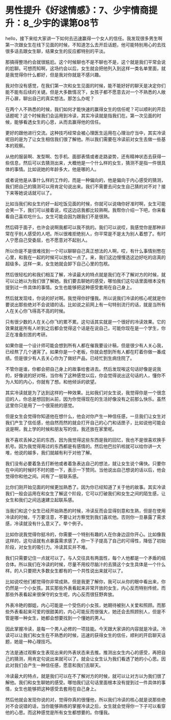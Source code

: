 # 男性提升《好逑情感》：7、少宇情商提升：8_少宇的课第08节

hello，接下来给大家讲一下如何去迅速赢得一个女人的信任。我发现很多男生啊第一次跟女生在线下见面的时候，不知道怎么去开启话题，他可能特别用心的去找很多话去跟女生聊，结果女生的反应都特别的平淡。

那搞得整场约会就很尴尬。这个时候聊也不是不聊也不是，这个就是我们平常会说的尬聊。可想而知啊，这场约会以后，女生就会把他列入到这样一类名单里面，就是我觉得你什么都好，但是我对你就是不感兴趣。

我对你没有感觉，在我们第一次和女生见面的时候，能不能好好的聊天是决定你们能不能有后续的关键。但是大多数情况下，女孩子都不愿意去对一个不熟悉的人敞开心扉，聊出自己的真实想法。那怎么办呢？

在两个人不熟悉的时候，我们如何才能快速的赢得女生的信任呢？可以顺利的开启话题呢？这个时候我们会运用到冷读，其实冷读就是指我们在。第一次见面的时候，能够看透女生的心思，从而去赢得他的信任。

更好的跟他进行交流。这种技巧经常会被心理医生运用在心理治疗当中，其实冷读呢目的是为了让女生相信我们很了解他。所以我们需要在冷读前对女生去做一些基本的观察。

从他的服装啊、发型啊、包手机、面部表情或者走路姿势，还有精神状态去获得一些信息，然后可以去猜测出来，大概他是一个什么样的女生，猜测不是指一件很具体的事情。比如说她的年龄多大，他是哪的人。

或者说他是从事什么样的工作的，而是一种偏向的，他是偏向于内心感受的猜测，我们把自己的猜测可以用肯定句说出来。我们不需要去问女生自己猜的对不对？接下来等她说话就可以了。

比如当我们和女生约好一起吃饭见面的时候，你就可以说嗨你好准时啊，女生可能会笑一下，我们可以接着说，哎这边店我都比较熟啊。我帮你介绍一下吧，你来看看自己喜欢吃什么，女生可能会因为跟我们不是很熟。

然后碍于面子，也许会说啊我都可以我不挑的。我们可以说哎，我感觉你是那种非常在乎别人感受的人吧。所以很难拒绝别人，你平常是不是太为别人着想了。有时人宁愿自己受委屈，也不愿意对不起别人。

所以你是不是很难找到一个可以聊聊自己真正想法的人啊，哎，有什么事情别憋在心里，和我在一起的时候可以放松一点了。来，我们这边慢慢选这边好吃的店真的超级多。这样一来，女生她就会卸下自己心里的包袱。

然后很轻松的和我们相互了解，冷读最大的特点就是我们在不了解对方的时候，就可以让她以为我们很了解她。我们要去聊她的感受，哪怕我们这句话里面根本没有提到过一件具体的事情。女生也能够把这种感受套用在自己身上。

然后就发现哇，你说的好对啊。我觉得你好懂我。所以说我们冷读的核心呢就是你要说出那些绝对不会说错的话。比如说之前网上有一句特别流行的话，就是当所有人在关心你飞得高不高的时候。

只有很少数的人在关心你飞的累不累。这句话其实就是一个很好的冷读效果。它的效果就是所有人听到之后都会觉得这个话是在说自己，可能你现在是一个学生，你正在准备刻苦的考研。

如果你是一个设计师可能会想到所有人都在催我要设计稿，但是很少有人关心我，已经熬了几个通宵了。如果你是一个老板，你就会想到所有人都在盯着你做一番成绩。但是很少有人去关心你为了做好产品，已经忙到生病住院了。

不管你是谁，你都会把自己身上的故事给套进去。然后发现唉这句话好像是说我的，好像说的好对呀。当你有了这种感觉以后，你会觉得说出这句话的人，懂你不为人知的内心，你就有了想。和他倾诉的欲望。

其实冷读就是为了达到这样的一种效果。比如我们对女生说，我觉得你是一个很念旧的人，你总是想回到从前，因为你觉得现在的生活好像没有之前那么快乐。虽然这里你只是用了一个很笼统的感觉。

但是女生会觉得你知道他在想什么，他会对你产生一种信任感，一旦我们让女生对我们产生了信任感，他自然而然的就会打开自己的心门和话匣子，比如说他可能会说是啊，我上学的时候和朋友写的信，我还放在家里呢。

我不喜欢丢掉之前的东西，因为我觉得这些东西是我的回忆，我也不是很喜欢换手机号。因为我觉得用过的东西都是有感情的。然后他巴拉叭啦就可以给你讲一大堆，他说的越多，我们就越有利于对他了解。

我们没有必要着急去打断他或者着急表达自己的想法，就让女生说个痛快。只要你在中间的时候时不时的摁一下，表示一下赞同。当他说出自己想说的话以后，他会觉得你和他之间。间有了一层联系感。

比你们刚开始见面的时候更加熟悉了。因为你已经知道了关于他的故事。其实冷读我们一般会运用在和女生了解这个阶段，它可以打破我们和女生之间的陌生感，让女生和我们之间迅速建立起联系感。

当我们和这个女生已经开始熟悉的时候，冷读反而会显得刻意和生熟，但是在使用冷读的时候，千万要注意，不要让对方察觉到我们喜欢他。否则你一旦暴露了需求感，冷读就没有什么意义了。举个例子。

比如你说我觉得你挺冷的，你需要一个特别有趣的人在你身边逗你开心。比如像我这样的，这句话就有点暴露需求感了。你一下子提高了自己的可得性，降低了初始阶段，对女生的吸引力。冷读其实并不难。

我们只需要记住一点就可以了。与人交往具有两面性，每个人他都是一个矛盾的结合体。所以我们在冷读的时候，尽量不用绞尽脑汁的去猜这个女生具体是一个什么样。的人只要把大多数女生都有的一个共性说出来就可以了。

比如说哎他们都觉得你非常成熟，但是我更了解你，我可以从你的眼中看出来，你仍然是一个小女孩。其实那些外表看起来非常开放的女生，内心反而特别传统，而那些外表看起来很保守的女生呢，内心反而很狂野奔放。

外表冷艳的御姐，内心可能是一个受伤的小女孩，她期待被别人关爱和照顾。而那些外表看起来可爱的很甜美的，内心可能反而很强大，她还会去照顾别人，但是不管是哪一种女生，她都会想要找到一个懂她的男人。

因此掌握冷读，是每一个男人必修的一项技能。今天跟大家讲的内容就是冷读。冷读可以让我们和女生在不熟悉的时候，迅速的获得女生的信任，顺利的开启聊天话题，她是一种心理技巧。

方法是通过观察女生表现出来的外表状态来去推。推测出女生内心的感受，再把自己的猜测，用肯定句说出来就可以了。就会让女生认为我们看透了她的小心思。因此对我们会产生一种信任感，愿意和我们去聊天。

冷读最大的特点，就是我们可以在不了解对方的时候，就可以让对方以为我们很了解他。我们和女生聊她的感受。哪怕我们这句话里面根本没有提到过一件具体的事情，女生也能够把这种感受去套用在自己身上。

然后他就会发现你说的对，觉得你真的很懂他，所以我们冷读的核心就是说那些绝对不会说错的话，当你能够熟练的掌握冷读之后，女生就会觉得你一下子可以看穿他的心思。而这种感觉是所有女生都想要的。你懂我。

